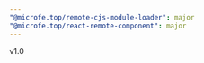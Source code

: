 ```yaml
---
"@microfe.top/remote-cjs-module-loader": major
"@microfe.top/react-remote-component": major
---
```


v1.0
